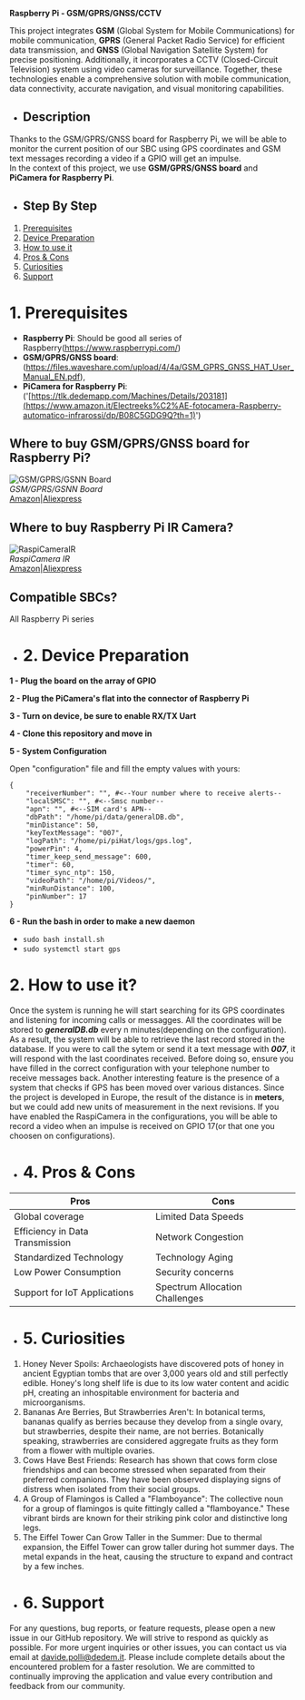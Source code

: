 **Raspberry Pi - GSM/GPRS/GNSS/CCTV**

This project integrates **GSM** (Global System for Mobile Communications) for mobile communication, **GPRS** (General Packet Radio Service) for efficient data transmission, and **GNSS** (Global Navigation Satellite System) for precise positioning. Additionally, it incorporates a CCTV (Closed-Circuit Television) system using video cameras for surveillance. Together, these technologies enable a comprehensive solution with mobile communication, data connectivity, accurate navigation, and visual monitoring capabilities.<br>

- ## **Description**
Thanks to the GSM/GPRS/GNSS board for Raspberry Pi, we will be able to monitor the current position of our SBC using GPS coordinates and GSM text messages recording a video if a GPIO will get an impulse. <br>
In the context of this project, we use **GSM/GPRS/GNSS board** and **PiCamera for Raspberry Pi**. <br>

- ## Step By Step
1. [Prerequisites](#prerequisites)<br>
2. [Device Preparation](#preparazione)<br>
3. [How to use it](#howtouseit)<br>
4. [Pros & Cons](#pros-and-cons)<br>
5. [Curiosities](#curiosities)<br>
6. [Support](#support)<br>
   
# 1. Prerequisites <div id="prerequisites"></div>
- **Raspberry Pi**: Should be good all series of Raspberry(https://www.raspberrypi.com/)<br>
- **GSM/GPRS/GNSS board**: <br> (https://files.waveshare.com/upload/4/4a/GSM_GPRS_GNSS_HAT_User_Manual_EN.pdf), <br>
- **PiCamera for Raspberry Pi**: <br> ('[https://tlk.dedemapp.com/Machines/Details/203181](https://www.amazon.it/Electreeks%C2%AE-fotocamera-Raspberry-automatico-infrarossi/dp/B08C5GDG9Q?th=1)') <br>

## Where to buy GSM/GPRS/GNSS board for Raspberry Pi?
![GSM/GPRS/GSNN Board](hatgps.png)<br>
*GSM/GPRS/GSNN Board*<br>
[Amazon]()|[Aliexpress]()<br>

## Where to buy Raspberry Pi IR Camera?
![RaspiCameraIR](picamera.jpg)<br>
*RaspiCamera IR*<br>
[Amazon](https://www.amazon.it/Electreeks%C2%AE-fotocamera-Raspberry-automatico-infrarossi/dp/B08C5GDG9Q?th=1)|[Aliexpress](https://www.aliexpress.us/item/2251832597184177.html?spm=a2g0o.productlist.main.1.2ef2365f0gDFCP&algo_pvid=89b3c4b3-a9dc-4238-84d1-948b387117d4&algo_exp_id=89b3c4b3-a9dc-4238-84d1-948b387117d4-0&pdp_npi=4%40dis%21EUR%2113.83%219.96%21%21%2114.71%2110.59%21%402103225217060051148274358e38cd%2112000037102820125%21sea%21US%214652921009%21&curPageLogUid=uDZvQ76DhRfl&utparam-url=scene%3Asearch%7Cquery_from%3A)<br>

## Compatible SBCs?
All Raspberry Pi series<br>

- # 2. Device Preparation <div id="preparazione"></div>
**1 - Plug the board on the array of GPIO**<br>

**2 - Plug the PiCamera's flat into the connector of Raspberry Pi**<br>

**3 - Turn on device, be sure to enable RX/TX Uart**<br>

**4 - Clone this repository and move in**<br>
  
**5 - System Configuration** <div id="configurazione"></div>
Open "configuration" file and fill the empty values with yours: 
```
{
    "receiverNumber": "", #<--Your number where to receive alerts--
    "localSMSC": "", #<--Smsc number--
    "apn": "", #<--SIM card's APN--
    "dbPath": "/home/pi/data/generalDB.db",
    "minDistance": 50,
    "keyTextMessage": "007",  
    "logPath": "/home/pi/piHat/logs/gps.log",
    "powerPin": 4,
    "timer_keep_send_message": 600,
    "timer": 60,
    "timer_sync_ntp": 150,
    "videoPath": "/home/pi/Videos/",
    "minRunDistance": 100,
    "pinNumber": 17
}
```

**6 - Run the bash in order to make a new daemon**<br>
- `sudo bash install.sh` <br>
- `sudo systemctl start gps` <br>

# 2. How to use it? <div id="howtouseit"></div>
Once the system is running he will start searching for its GPS coordinates and listening for incoming calls or messagges.
All the coordinates will be stored to ***generalDB.db*** every n minutes(depending on the configuration). As a result, the system will be able to retrieve the last record stored in the database.
If you were to call the sytem or send it a text message with ***007***, it will respond with the last coordinates received. Before doing so, ensure you have filled in the correct configuration with your telephone number to receive messages back.
Another interesting feature is the presence of a system that checks if GPS has been moved over various distances. Since the project is developed in Europe, the result of the distance is in **meters**, but we could add new units of measurement in the next revisions.
If you have enabled the RaspiCamera in the configurations, you will be able to record a video when an impulse is received on GPIO 17(or that one you choosen on configurations).

- # **4. Pros & Cons** <div id="pros-and-cons"></div>
| **Pros**                                      | **Cons**                                                |
|-----------------------------------------------|----------------------------------------------------------|
| Global coverage                               | Limited Data Speeds                                      |
| Efficiency in Data Transmission               | Network Congestion                                       |
| Standardized Technology                       | Technology Aging                                         |
| Low Power Consumption                         | Security concerns                                        |
| Support for IoT Applications                  | Spectrum Allocation Challenges                           | 

- # **5. Curiosities** <div id="curiosities"></div>
1. Honey Never Spoils: Archaeologists have discovered pots of honey in ancient Egyptian tombs that are over 3,000 years old and still perfectly edible. Honey's long shelf life is due to its low water content and acidic pH, creating an inhospitable environment for bacteria and microorganisms.
2. Bananas Are Berries, But Strawberries Aren't: In botanical terms, bananas qualify as berries because they develop from a single ovary, but strawberries, despite their name, are not berries. Botanically speaking, strawberries are considered aggregate fruits as they form from a flower with multiple ovaries.
3. Cows Have Best Friends: Research has shown that cows form close friendships and can become stressed when separated from their preferred companions. They have been observed displaying signs of distress when isolated from their social groups.
4. A Group of Flamingos is Called a "Flamboyance": The collective noun for a group of flamingos is quite fittingly called a "flamboyance." These vibrant birds are known for their striking pink color and distinctive long legs.
5. The Eiffel Tower Can Grow Taller in the Summer: Due to thermal expansion, the Eiffel Tower can grow taller during hot summer days. The metal expands in the heat, causing the structure to expand and contract by a few inches.

- # **6. Support** <div id="support"></div>
For any questions, bug reports, or feature requests, please open a new issue in our GitHub repository. We will strive to respond as quickly as possible.
For more urgent inquiries or other issues, you can contact us via email at davide.polli@dedem.it. Please include complete details about the encountered problem for a faster resolution.
We are committed to continually improving the application and value every contribution and feedback from our community.

